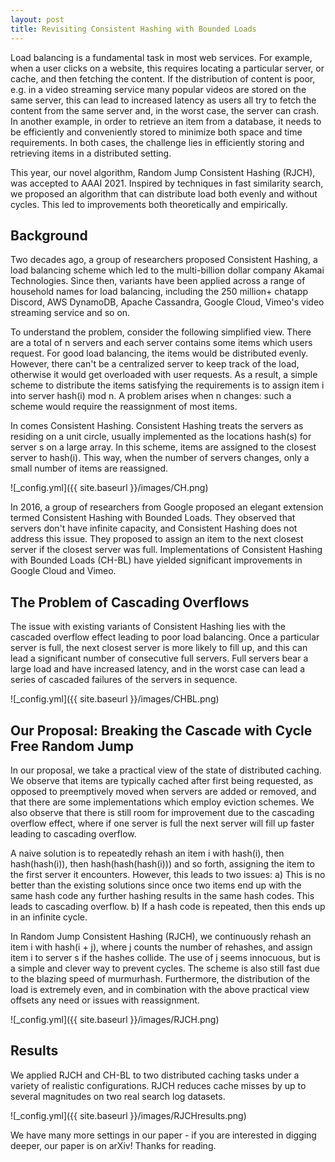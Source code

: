 ```yaml
---
layout: post
title: Revisiting Consistent Hashing with Bounded Loads
---
```


Load balancing is a fundamental task in most web services. For example, when a user clicks on a website, this requires locating a particular server, or cache, and then fetching the content. If the distribution of content is poor, e.g. in a video streaming service many popular videos are stored on the same server, this can lead to increased latency as users all try to fetch the content from the same server and, in the worst case, the server can crash. In another example, in order to retrieve an item from a database, it needs to be efficiently and conveniently stored to minimize both space and time requirements. In both cases, the challenge lies in efficiently storing and retrieving items in a distributed setting.

This year, our novel algorithm, Random Jump Consistent Hashing (RJCH), was accepted to AAAI 2021. Inspired by techniques in fast similarity search, we proposed an algorithm that can distribute load both evenly and without cycles. This led to improvements both theoretically and empirically.

## Background

Two decades ago, a group of researchers proposed Consistent Hashing, a load balancing scheme which led to the multi-billion dollar company Akamai Technologies. Since then, variants have been applied across a range of household names for load balancing, including the 250 million+ chatapp Discord, AWS DynamoDB, Apache Cassandra, Google Cloud, Vimeo's video streaming service and so on.

To understand the problem, consider the following simplified view. There are a total of n servers and each server contains some items which users request. For good load balancing, the items would be distributed evenly. However, there can't be a centralized server to keep track of the load, otherwise it would get overloaded with user requests. As a result, a simple scheme to distribute the items satisfying the requirements is to assign item i into server hash(i) mod n. A problem arises when n changes: such a scheme would require the reassignment of most items.

In comes Consistent Hashing. Consistent Hashing treats the servers as residing on a unit circle, usually implemented as the locations hash(s) for server s on a large array. In this scheme, items are assigned to the closest server to hash(i). This way, when the number of servers changes, only a small number of items are reassigned.

![_config.yml]({{ site.baseurl }}/images/CH.png)
     
In 2016, a group of researchers from Google proposed an elegant extension termed Consistent Hashing with Bounded Loads. They observed that servers don't have infinite capacity, and Consistent Hashing does not address this issue. They proposed to assign an item to the next closest server if the closest server was full. Implementations of Consistent Hashing with Bounded Loads (CH-BL) have yielded significant improvements in Google Cloud and Vimeo.

## The Problem of Cascading Overflows

The issue with existing variants of Consistent Hashing lies with the cascaded overflow effect leading to poor load balancing. Once a particular server is full, the next closest server is more likely to fill up, and this can lead a significant number of consecutive full servers. Full servers bear a large load and have increased latency, and in the worst case can lead a series of cascaded failures of the servers in sequence.

![_config.yml]({{ site.baseurl }}/images/CHBL.png)

## Our Proposal: Breaking the Cascade with Cycle Free Random Jump

In our proposal, we take a practical view of the state of distributed caching. We observe that items are typically cached after first being requested, as opposed to preemptively moved when servers are added or removed, and that there are some implementations which employ eviction schemes. We also observe that there is still room for improvement due to the cascading overflow effect, where if one server is full the next server will fill up faster leading to cascading overflow. 

A naive solution is to repeatedly rehash an item i with hash(i), then hash(hash(i)), then hash(hash(hash(i))) and so forth, assigning the item to the first server it encounters. However, this leads to two issues: a) This is no better than the existing solutions since once two items end up with the same hash code any further hashing results in the same hash codes. This leads to cascading overflow. b) If a hash code is repeated, then this ends up in an infinite cycle.

In Random Jump Consistent Hashing (RJCH), we continuously rehash an item i with hash(i + j), where j counts the number of rehashes, and assign item i to server s if the hashes collide. The use of j seems innocuous, but is a simple and clever way to prevent cycles. The scheme is also still fast due to the blazing speed of murmurhash. Furthermore, the distribution of the load is extremely even, and in combination with the above practical view offsets any need or issues with reassignment.

![_config.yml]({{ site.baseurl }}/images/RJCH.png)

## Results

We applied RJCH and CH-BL to two distributed caching tasks under a variety of realistic configurations. RJCH reduces cache misses by up to several magnitudes on two real search log datasets.

![_config.yml]({{ site.baseurl }}/images/RJCHresults.png)
     
We have many more settings in our paper - if you are interested in digging deeper, our paper is on arXiv! Thanks for reading.
